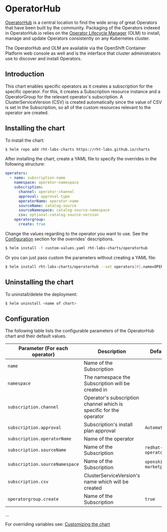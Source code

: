 
# OperatorHub

[OperatorHub](https://operatorhub.io/) is a central location to find the wide array of great Operators that have been built by the community. Packaging of the Operators indexed in OperatorHub.io relies on the  [Operator Lifecycle Manager](https://github.com/operator-framework/operator-lifecycle-manager) (OLM) to install, manage and update Operators consistently on any Kubernetes cluster.

The OperatorHub and OLM are available via the OpenShift Container Platform web console as well and is the interface that cluster administrators use to discover and install Operators.

## Introduction

This chart enables specific operators as it creates a subscription for the specific operator. For this, it creates a Subscription resource instance and a OperatorGroup for the relevant operator's subscription. A ClusterServiceVersion (CSV) is created automatically since the value of CSV is set in the Subscription, so all of the custom resources relevant to the operator are created.


## Installing the chart

To install the chart:

```bash
$ helm repo add rht-labs-charts https://rht-labs.github.io/charts
```
After installing the chart, create a YAML file to specify the overrides in the following structure:

```yaml
operators:
  - name: subscription-name
    namespace: operator-namespace
    subscription:
      channel: operator-channel
      approval: approval-type
      operatorName: operator-name
      sourceName: catalog-source
      sourceNamespace: catalog-source-namespace
      csv: optional-catalog-source-version
    operatorgroup:
      create: true
```

Change the values regarding to the operator you want to use. See the [Configuration](#configuration) section for the overrides' descriptions.

```bash
$ helm install -f custom-values.yaml rht-labs-charts/operatorhub
```
Or you can just pass custom the parameters without creating a YAML file:

```bash
$ helm install rht-labs-charts/operatorhub --set operators[0].name=OPERATOR_NAME,operators[0].namespace=OPERATOR_NAMESPACE ...
```

## Uninstalling the chart

To uninstall/delete the deployment:

```bash
$ helm uninstall <name of chart>
```

## <a name="configuration"></a>Configuration

The following table lists the configurable parameters of the OperatorHub chart and their default values.

| Parameter (For each operator)                             | Description                                                                  | Default                                        |
| ------------------------------------- | ---------------------------------------------------------------------------- | ---------------------------------------------- |
| `name`                        | Name of the Subscription                                                  |                                          |
| `namespace`                        | The namespace the Subscription will be created in                                                 |                                        |
| `subscription.channel`                        | Operator's subscription channel which is specific for the operator                                                 |                                        |
| `subscription.approval`                        | Subscription's install plan approval                                                | `Automatic`                                          |
| `subscription.operatorName`                        | Name of the operator                                                  |                                           |
| `subscription.sourceName`                        | Name of the Subscription                                                  | `redhat-operators`                                          |
| `subscription.sourceNamespace`                        | Name of the Subscription                                                  | `openshift-marketplace`                                          |
| `subscription.csv`                        | ClusterServiceVersion's name which will be created                                                   |                                         |
| `operatorgroup.create`                        | Name of the Subscription                                                  | `true`                                          |
...

For overriding variables see: [Customizing the chart](https://docs.helm.sh/using_helm/#customizing-the-chart-before-installing)

<!--stackedit_data:
eyJoaXN0b3J5IjpbLTc4MTYzMjc3MCwtMjAzMjcyNTgwMywxNz
U4OTA3MjIyLC0zNDY2Mzg4OTgsLTEyODgzMTM2NzMsMzQzMzM3
Njg3XX0=
-->
